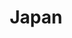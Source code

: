 ---
title: Japan
description: Japan Gallery
# featured_image: janis-ringli-UC1pzyJFyvs-unsplash.jpg
weight: 8

# list pages require at least one image to be displayed.
---